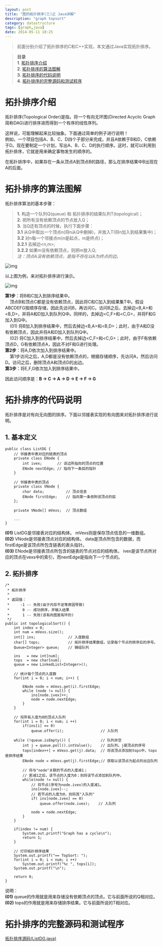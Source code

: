 ```yaml
---
layout: post
title: "图的拓扑排序(三)之 Java详解"
description: "graph topsort"
category: datastructure
tags: [graph,java]
date: 2014-05-11 18:25
---
```



> 前面分别介绍了拓扑排序的C和C++实现，本文通过Java实现拓扑排序。

> **目录**  
> **1**. [拓扑排序介绍](#anchor1)  
> **2**. [拓扑排序的算法图解](#anchor2)  
> **3**. [拓扑排序的代码说明](#anchor3)  
> **4**. [拓扑排序的完整源码和测试程序](#anchor4)



<a name="anchor1"></a>
# 拓扑排序介绍

拓扑排序(Topological Order)是指，将一个有向无环图(Directed Acyclic Graph简称DAG)进行排序进而得到一个有序的线性序列。

这样说，可能理解起来比较抽象。下面通过简单的例子进行说明！  
例如，一个项目包括A、B、C、D四个子部分来完成，并且A依赖于B和D，C依赖于D。现在要制定一个计划，写出A、B、C、D的执行顺序。这时，就可以利用到拓扑排序，它就是用来确定事物发生的顺序的。

在拓扑排序中，如果存在一条从顶点A到顶点B的路径，那么在排序结果中B出现在A的后面。

<a name="anchor2"></a>
# 拓扑排序的算法图解

拓扑排序算法的基本步骤：  
> **1.** 构造一个队列Q(queue) 和 拓扑排序的结果队列T(topological)；  
> **2.** 把所有没有依赖顶点的节点放入Q；  
> **3.** 当Q还有顶点的时候，执行下面步骤：  
> **3.1** 从Q中取出一个顶点n(将n从Q中删掉)，并放入T(将n加入到结果集中)；  
> **3.2** 对n每一个邻接点m(n是起点，m是终点)；  
> **3.2.1** 去掉边<n,m>;  
> **3.2.2** 如果m没有依赖顶点，则把m放入Q;   
*注：顶点A没有依赖顶点，是指不存在以A为终点的边。*

![img](/media/pic/datastruct_algrithm/graph/topsort/01.jpg)

以上图为例，来对拓扑排序进行演示。

![img](/media/pic/datastruct_algrithm/graph/topsort/02.jpg)

**第1步**：将B和C加入到排序结果中。  
  &nbsp;&nbsp;&nbsp;&nbsp;顶点B和顶点C都是没有依赖顶点，因此将C和C加入到结果集T中。假设ABCDEFG按顺序存储，因此先访问B，再访问C。访问B之后，去掉边<B,A>和<B,D>，并将A和D加入到队列Q中。同样的，去掉边<C,F>和<C,G>，并将F和G加入到Q中。    
  &nbsp;&nbsp;&nbsp;&nbsp;(01) 将B加入到排序结果中，然后去掉边<B,A>和<B,D>；此时，由于A和D没有依赖顶点，因此并将A和D加入到队列Q中。  
  &nbsp;&nbsp;&nbsp;&nbsp;(02) 将C加入到排序结果中，然后去掉边<C,F>和<C,G>；此时，由于F有依赖顶点D，G有依赖顶点A，因此不对F和G进行处理。    
**第2步**：将A,D依次加入到排序结果中。   
  &nbsp;&nbsp;&nbsp;&nbsp;第1步访问之后，A,D都是没有依赖顶点的，根据存储顺序，先访问A，然后访问D。访问之后，删除顶点A和顶点D的出边。  
**第3步**：将E,F,G依次加入到排序结果中。   

因此访问顺序是：**B -> C -> A -> D -> E -> F -> G**



<a name="anchor3"></a>
# 拓扑排序的代码说明


拓扑排序是对有向无向图的排序。下面以邻接表实现的有向图来对拓扑排序进行说明。

## 1. 基本定义


    public class ListDG {
        // 邻接表中表对应的链表的顶点
        private class ENode {
            int ivex;       // 该边所指向的顶点的位置
            ENode nextEdge; // 指向下一条弧的指针
        }

        // 邻接表中表的顶点
        private class VNode {
            char data;          // 顶点信息
            ENode firstEdge;    // 指向第一条依附该顶点的弧
        };

        private VNode[] mVexs;  // 顶点数组

        ...
    }




**(01)** ListDG是邻接表对应的结构体。 mVexs则是保存顶点信息的一维数组。  
**(02)** VNode是邻接表顶点对应的结构体。 data是顶点所包含的数据，而firstEdge是该顶点所包含链表的表头指针。  
**(03)** ENode是邻接表顶点所包含的链表的节点对应的结构体。 ivex是该节点所对应的顶点在vexs中的索引，而nextEdge是指向下一个节点的。


## 2. 拓扑排序


    /*
     * 拓扑排序
     *
     * 返回值：
     *     -1 -- 失败(由于内存不足等原因导致)
     *      0 -- 成功排序，并输入结果
     *      1 -- 失败(该有向图是有环的)
     */
    public int topologicalSort() {
        int index = 0;
        int num = mVexs.size();
        int[] ins;               // 入度数组
        char[] tops;             // 拓扑排序结果数组，记录每个节点的排序后的序号。
        Queue<Integer> queue;    // 辅组队列

        ins   = new int[num];
        tops  = new char[num];
        queue = new LinkedList<Integer>();

        // 统计每个顶点的入度数
        for(int i = 0; i < num; i++) {

            ENode node = mVexs.get(i).firstEdge;
            while (node != null) {
                ins[node.ivex]++;
                node = node.nextEdge;
            }
        }

        // 将所有入度为0的顶点入队列
        for(int i = 0; i < num; i ++)
            if(ins[i] == 0)
                queue.offer(i);                 // 入队列

        while (!queue.isEmpty()) {              // 队列非空
            int j = queue.poll().intValue();    // 出队列。j是顶点的序号
            tops[index++] = mVexs.get(j).data;  // 将该顶点添加到tops中，tops是排序结果
            ENode node = mVexs.get(j).firstEdge;// 获取以该顶点为起点的出边队列

            // 将与"node"关联的节点的入度减1；
            // 若减1之后，该节点的入度为0；则将该节点添加到队列中。
            while(node != null) {
                // 将节点(序号为node.ivex)的入度减1。
                ins[node.ivex]--;
                // 若节点的入度为0，则将其"入队列"
                if( ins[node.ivex] == 0)
                    queue.offer(node.ivex);    // 入队列

                node = node.nextEdge;
            }
        }

        if(index != num) {
            System.out.printf("Graph has a cycle\n");
            return 1;
        }

        // 打印拓扑排序结果
        System.out.printf("== TopSort: ");
        for(int i = 0; i < num; i ++)
            System.out.printf("%c ", tops[i]);
        System.out.printf("\n");

        return 0;
    }
说明：  
**(01)** queue的作用就是用来存储没有依赖顶点的顶点。它与前面所说的Q相对应。  
**(02)** tops的作用就是用来存储排序结果。它与前面所说的T相对应。




<a name="anchor4"></a>
# 拓扑排序的完整源码和测试程序

[拓扑排序源码(ListDG.java)][link_list_dg_java]  


[link_list_dg_java]: https://github.com/wangkuiwu/datastructs_and_algorithm/blob/master/source/graph/topsort/dag/java/ListDG.java

